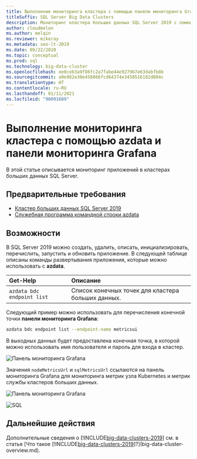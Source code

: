 ```yaml
---
title: Выполнение мониторинга кластера с помощью панели мониторинга Grafana
titleSuffix: SQL Server Big Data Clusters
description: Мониторинг кластера больших данных SQL Server 2019 с помощью панели мониторинга Grafana.
author: cloudmelon
ms.author: melqin
ms.reviewer: mikeray
ms.metadata: seo-lt-2019
ms.date: 09/22/2020
ms.topic: conceptual
ms.prod: sql
ms.technology: big-data-cluster
ms.openlocfilehash: ee0ceb3a9f86fc2a7fabe44e9279b7e63dabfb8b
ms.sourcegitcommit: a9e982e30e458866fcd64374e3458516182d604c
ms.translationtype: HT
ms.contentlocale: ru-RU
ms.lasthandoff: 01/11/2021
ms.locfileid: "98091689"
---
```

# <a name="monitor-cluster-with-azdata-and-grafana-dashboard"></a>Выполнение мониторинга кластера с помощью azdata и панели мониторинга Grafana

В этой статье описывается мониторинг приложений в кластерах больших данных SQL Server.

## <a name="prerequisites"></a>Предварительные требования

- [Кластер больших данных SQL Server 2019](deployment-guidance.md)
- [Служебная программа командной строки azdata](../azdata/install/deploy-install-azdata.md)

## <a name="capabilities"></a>Возможности

В SQL Server 2019 можно создать, удалить, описать, инициализировать, перечислить, запустить и обновить приложение. В следующей таблице описаны команды развертывания приложения, которые можно использовать с **azdata**.

|Get-Help |Описание |
|:---|:---|
|`azdata bdc endpoint list` | Список конечных точек для кластера больших данных. |


Следующий пример можно использовать для перечисления конечной точки **панели мониторинга Grafana**:

```bash
azdata bdc endpoint list --endpoint-name metricsui 
```

В выходных данных будет предоставлена конечная точка, в которой можно использовать имя пользователя и пароль для входа в кластер. 

![Панель мониторинга Grafana](media/big-data-cluster-monitor-apps/grafana-dashboard-endpoint.png)

Значения `nodeMetricsUrl` и `sqlMetricsUrl` ссылаются на панель мониторинга Grafana для мониторинга метрик узла Kubernetes и метрик службы кластеров больших данных.

![Панель мониторинга Grafana](./media/view-cluster-status/grafana-dashboard.png)

![SQL](./media/view-cluster-status/grafana-sql-status.png)



## <a name="next-steps"></a>Дальнейшие действия

Дополнительные сведения о [!INCLUDE[big-data-clusters-2019](../includes/ssbigdataclusters-ss-nover.md)] см. в статье [Что такое [!INCLUDE[big-data-clusters-2019](../includes/ssbigdataclusters-ver15.md)]?](big-data-cluster-overview.md).